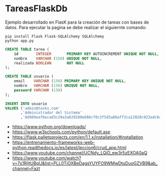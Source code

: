 # TareasFlaskDb
Ejemplo desarrollado en FlasK para la creación de tareas con bases de datos. Para ejecutar la pagina se debe realizar el siguiernte comando:

```console
pip install Flask Flask-SQLAlchemy SQLAlchemy
python app.py
```

```sql
CREATE TABLE tarea (
    id        INTEGER       PRIMARY KEY AUTOINCREMENT UNIQUE NOT NULL,
    nombre    VARCHAR (150) UNIQUE NOT NULL,
    realizada BOOLEAN       NOT NULL
);

CREATE TABLE usuario (
    email    VARCHAR (150) PRIMARY KEY UNIQUE NOT NULL,
    nombre   VARCHAR (150) UNIQUE NOT NULL,
    password VARCHAR (150) 
);

INSERT INTO usuario
VALUES ('admin@tasks.com'
       ,'Administrador del Sistema'
       ,'8d969eef6ecad3c29a3a629280e686cf0c3f5d5a86aff3ca12020c923adc6c92');
```

* https://www.python.org/downloads/
* https://www.w3schools.com/python/default.asp
* https://flask.palletsprojects.com/en/1.1.x/installation/#installation
* https://entrenamiento-frameworks-web-python.readthedocs.io/es/latest/leccion6/crud_app.html
* https://www.youtube.com/channel/UCNdy_LQjD_ew3r5zEXOA0aQ
* https://www.youtube.com/watch?v=7s1RjItUBqU&list=PLL0TiOXBeDagsYUYFO9WMwDtuDuoGZVB9&ab_channel=Fazt
